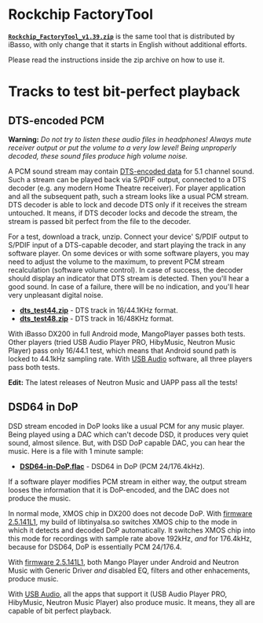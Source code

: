 # Rockchip FactoryTool

[**`Rockchip_FactoryTool_v1.39.zip`**](https://github.com/Lurker00/DX200-firmware/raw/master/tools/Rockchip_FactoryTool_v1.39.zip) is the same tool that is distributed by iBasso, with only change that it starts in English without additional efforts.

Please read the instructions inside the zip archive on how to use it.

# Tracks to test bit-perfect playback
## DTS-encoded PCM

**Warning:** *Do not try to listen these audio files in headphones! Always mute receiver output or put the volume to a very low level! Being unproperly decoded, these sound files produce high volume noise.*

A PCM sound stream may contain [DTS-encoded data](https://en.wikipedia.org/wiki/DTS_(sound_system)) for 5.1 channel sound. Such a stream can be played back via S/PDIF output, connected to a DTS decoder (e.g. any modern Home Theatre receiver). For player application and all the subsequent path, such a stream looks like a usual PCM stream. DTS decoder is able to lock and decode DTS only if it receives the stream untouched. It means, if DTS decoder locks and decode the stream, the stream is passed bit perfect from the file to the decoder.

For a test, download a track, unzip. Connect your device' S/PDIF output to S/PDIF input of a DTS-capable decoder, and start playing the track in any software player. On some devices or with some software players, you may need to adjust the volume to the maximum, to prevent PCM stream recalculation (software volume control). In case of success, the decoder should display an indicator that DTS stream is detected. Then you'll hear a good sound. In case of a failure, there will be no indication, and you'll hear very unpleasant digital noise.

* [**dts_test44.zip**](https://github.com/Lurker00/DX200-firmware/raw/master/tools/dts_test44.zip) - DTS track in 16/44.1KHz format.
* [**dts_test48.zip**](https://github.com/Lurker00/DX200-firmware/raw/master/tools/dts_test48.zip) - DTS track in 16/48KHz format.

With iBasso DX200 in full Android mode, MangoPlayer passes both tests. Other players (tried USB Audio Player PRO, HibyMusic, Neutron Music Player) pass only 16/44.1 test, which means that Android sound path is locked to 44.1kHz sampling rate. With [USB Audio](https://github.com/Lurker00/DX200-USB-Audio-Release/blob/master/README.md) software, all three players pass both tests.

**Edit:** The latest releases of Neutron Music and UAPP pass all the tests!

## DSD64 in DoP

DSD stream encoded in DoP looks like a usual PCM for any music player. Being played using a DAC which can't decode DSD, it produces very quiet sound, almost silence. But, with DSD DoP capable DAC, you can hear the music. Here is a file with 1 minute sample:

* [**DSD64-in-DoP.flac**](https://github.com/Lurker00/DX200-firmware/raw/master/tools/DSD64-in-DoP.flac) - DSD64 in DoP (PCM 24/176.4kHz).

If a software player modifies PCM stream in either way, the output stream looses the information that it is DoP-encoded, and the DAC does not produce the music.

In normal mode, XMOS chip in DX200 does not decode DoP. With [firmware 2.5.141L1](https://github.com/Lurker00/DX200-firmware/releases/latest), my build of libtinyalsa.so switches XMOS chip to the mode in which it detects and decoded DoP automatically. It switches XMOS chip into this mode for recordings with sample rate above 192kHz, *and* for 176.4kHz, because for DSD64, DoP is essentially PCM 24/176.4.

With [firmware 2.5.141L1](https://github.com/Lurker00/DX200-firmware/releases/latest), both Mango Player under Android and Neutron Music with Generic Driver *and* disabled EQ, filters and other enhacements, produce music.

With [USB Audio](https://github.com/Lurker00/DX200-USB-Audio-Release/blob/master/README.md), all the apps that support it (USB Audio Player PRO, HibyMusic, Neutron Music Player) also produce music. It means, they all are capable of bit perfect playback.
